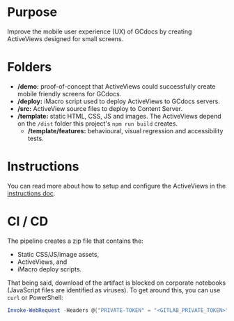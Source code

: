 # Purpose
Improve the mobile user experience (UX) of GCdocs by creating ActiveViews designed for small screens.

# Folders
* **/demo:** proof-of-concept that ActiveViews could successfully create mobile friendly screens for GCdocs.
* **/deploy:** iMacro script used to deploy ActiveViews to GCdocs servers.
* **/src:** ActiveView source files to deploy to Content Server.
* **/template:** static HTML, CSS, JS and images.  The ActiveViews depend on the `/dist` folder this project's `npm run build` creates.
    * **/template/features:** behavioural, visual regression and accessibility tests.

# Instructions
You can read more about how to setup and configure the ActiveViews in the [instructions doc](/GCDOCSASP/Mobile/Mobility-ActiveView/blob/master/demo/GCDocs_ActiveView%20Instructions.docx).

# CI / CD
The pipeline creates a zip file that contains the:

* Static CSS/JS/image assets,
* ActiveViews, and
* iMacro deploy scripts.

That being said, download of the artifact is blocked on corporate notebooks (JavaScript files are identified as viruses).  To get around this, you can use `curl` or PowerShell:
```powershell
Invoke-WebRequest -Headers @{"PRIVATE-TOKEN" = "<GITLAB_PRIVATE_TOKEN>"} -Method GET -Uri https://gccode.ssc-spc.gc.ca/api/v4/projects/6648/jobs/artifacts/<BRANCH_NAME>/download?job=dist-default -o mobile.zip

```